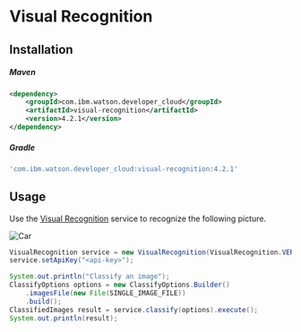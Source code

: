 # Visual Recognition

## Installation

##### Maven
```xml
<dependency>
	<groupId>com.ibm.watson.developer_cloud</groupId>
	<artifactId>visual-recognition</artifactId>
	<version>4.2.1</version>
</dependency>
```

##### Gradle
```gradle
'com.ibm.watson.developer_cloud:visual-recognition:4.2.1'
```

## Usage
Use the [Visual Recognition][visual_recognition] service to recognize the
following picture.

![Car](https://visual-recognition-demo.ng.bluemix.net/images/samples/5.jpg)

```java
VisualRecognition service = new VisualRecognition(VisualRecognition.VERSION_DATE_2016_05_20);
service.setApiKey("<api-key>");

System.out.println("Classify an image");
ClassifyOptions options = new ClassifyOptions.Builder()
    .imagesFile(new File(SINGLE_IMAGE_FILE))
    .build();
ClassifiedImages result = service.classify(options).execute();
System.out.println(result);
```

[visual_recognition]: https://console.bluemix.net/docs/services/visual-recognition/getting-started.html